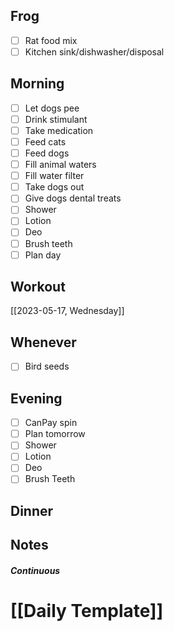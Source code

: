 ## Frog
- [ ] Rat food mix
- [ ] Kitchen sink/dishwasher/disposal

## Morning 
- [ ] Let dogs pee
- [ ] Drink stimulant
- [ ] Take medication
- [ ] Feed cats
- [ ] Feed dogs
- [ ] Fill animal waters
- [ ] Fill water filter
- [ ] Take dogs out 
- [ ] Give dogs dental treats
- [ ] Shower
- [ ] Lotion
- [ ] Deo
- [ ] Brush teeth
- [ ] Plan day

## Workout
[[2023-05-17, Wednesday]]

## Whenever
- [ ] Bird seeds

## Evening
- [ ] CanPay spin
- [ ] Plan tomorrow 
- [ ] Shower 
- [ ] Lotion 
- [ ] Deo 
- [ ] Brush Teeth 

## Dinner

## Notes 

##### Continuous

# [[Daily Template]]
